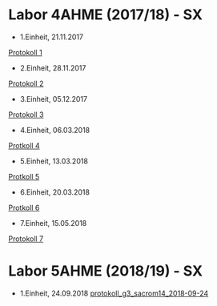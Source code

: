 


# Labor 4AHME (2017/18) - SX

*   1.Einheit, 21.11.2017 

  [Protokoll 1](sacrom14/LaborprotokollUE1.md)
  
  
*   2.Einheit, 28.11.2017  

   [Protokoll 2](https://github.com/HTLMechatronics/m14-la1-sx/blob/sacrom14/sacrom14/LaborprotokollUE2.md)


*   3.Einheit, 05.12.2017

   [Protokoll 3](sacrom14/LaborprotokollUE3.md)
  
  
*   4.Einheit, 06.03.2018

   [Protkoll 4](sacrom14/LaborprotokollUE4.md)
  
*   5.Einheit, 13.03.2018

   [Protkoll 5](sacrom14/LaborprotokollUE5.md)

*   6.Einheit, 20.03.2018

   [Protkoll 6](https://github.com/HTLMechatronics/m14-la1-sx/blob/sacrom14/sacrom14/LaborprotokollUE6.md)
  
*   7.Einheit, 15.05.2018

   [Protokoll 7](https://github.com/HTLMechatronics/m14-la1-sx/blob/sacrom14/sacrom14/LaborprotokollUe7.md)


# Labor 5AHME (2018/19) - SX  
  
*   1.Einheit, 24.09.2018
   [protokoll_g3_sacrom14_2018-09-24]()  
